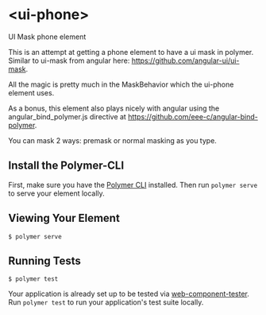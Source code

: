 # \<ui-phone\>

UI Mask phone element

This is an attempt at getting a phone element to have a ui mask in polymer. Similar to ui-mask from angular here: https://github.com/angular-ui/ui-mask.

All the magic is pretty much in the MaskBehavior which the ui-phone element uses.

As a bonus, this element also plays nicely with angular using the angular_bind_polymer.js directive at https://github.com/eee-c/angular-bind-polymer.

You can mask 2 ways: premask or normal masking as you type.

## Install the Polymer-CLI

First, make sure you have the [Polymer CLI](https://www.npmjs.com/package/polymer-cli) installed. Then run `polymer serve` to serve your element locally.

## Viewing Your Element

```
$ polymer serve
```

## Running Tests

```
$ polymer test
```

Your application is already set up to be tested via [web-component-tester](https://github.com/Polymer/web-component-tester). Run `polymer test` to run your application's test suite locally.
